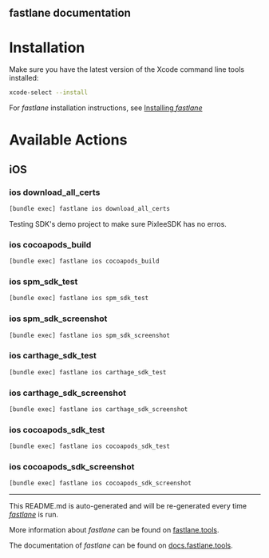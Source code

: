 fastlane documentation
----

# Installation

Make sure you have the latest version of the Xcode command line tools installed:

```sh
xcode-select --install
```

For _fastlane_ installation instructions, see [Installing _fastlane_](https://docs.fastlane.tools/#installing-fastlane)

# Available Actions

## iOS

### ios download_all_certs

```sh
[bundle exec] fastlane ios download_all_certs
```

Testing SDK's demo project to make sure PixleeSDK has no erros.

### ios cocoapods_build

```sh
[bundle exec] fastlane ios cocoapods_build
```



### ios spm_sdk_test

```sh
[bundle exec] fastlane ios spm_sdk_test
```



### ios spm_sdk_screenshot

```sh
[bundle exec] fastlane ios spm_sdk_screenshot
```



### ios carthage_sdk_test

```sh
[bundle exec] fastlane ios carthage_sdk_test
```



### ios carthage_sdk_screenshot

```sh
[bundle exec] fastlane ios carthage_sdk_screenshot
```



### ios cocoapods_sdk_test

```sh
[bundle exec] fastlane ios cocoapods_sdk_test
```



### ios cocoapods_sdk_screenshot

```sh
[bundle exec] fastlane ios cocoapods_sdk_screenshot
```



----

This README.md is auto-generated and will be re-generated every time [_fastlane_](https://fastlane.tools) is run.

More information about _fastlane_ can be found on [fastlane.tools](https://fastlane.tools).

The documentation of _fastlane_ can be found on [docs.fastlane.tools](https://docs.fastlane.tools).
